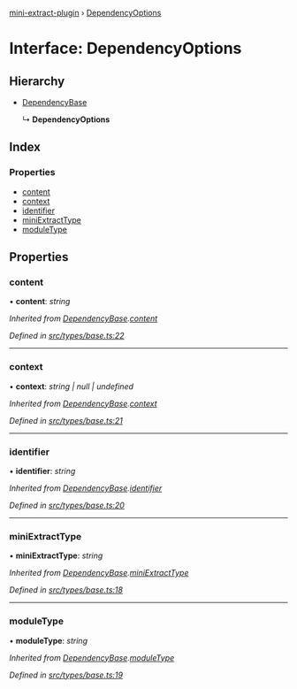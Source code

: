[mini-extract-plugin](../README.md) › [DependencyOptions](dependencyoptions.md)

# Interface: DependencyOptions

## Hierarchy

* [DependencyBase](dependencybase.md)

  ↳ **DependencyOptions**

## Index

### Properties

* [content](dependencyoptions.md#content)
* [context](dependencyoptions.md#context)
* [identifier](dependencyoptions.md#identifier)
* [miniExtractType](dependencyoptions.md#miniextracttype)
* [moduleType](dependencyoptions.md#moduletype)

## Properties

###  content

• **content**: *string*

*Inherited from [DependencyBase](dependencybase.md).[content](dependencybase.md#content)*

*Defined in [src/types/base.ts:22](https://github.com/JuroOravec/mini-extract-plugin/blob/4b5288b/src/types/base.ts#L22)*

___

###  context

• **context**: *string | null | undefined*

*Inherited from [DependencyBase](dependencybase.md).[context](dependencybase.md#context)*

*Defined in [src/types/base.ts:21](https://github.com/JuroOravec/mini-extract-plugin/blob/4b5288b/src/types/base.ts#L21)*

___

###  identifier

• **identifier**: *string*

*Inherited from [DependencyBase](dependencybase.md).[identifier](dependencybase.md#identifier)*

*Defined in [src/types/base.ts:20](https://github.com/JuroOravec/mini-extract-plugin/blob/4b5288b/src/types/base.ts#L20)*

___

###  miniExtractType

• **miniExtractType**: *string*

*Inherited from [DependencyBase](dependencybase.md).[miniExtractType](dependencybase.md#miniextracttype)*

*Defined in [src/types/base.ts:18](https://github.com/JuroOravec/mini-extract-plugin/blob/4b5288b/src/types/base.ts#L18)*

___

###  moduleType

• **moduleType**: *string*

*Inherited from [DependencyBase](dependencybase.md).[moduleType](dependencybase.md#moduletype)*

*Defined in [src/types/base.ts:19](https://github.com/JuroOravec/mini-extract-plugin/blob/4b5288b/src/types/base.ts#L19)*
